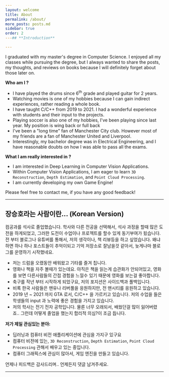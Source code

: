 ```yaml
---
layout: welcome
title: About
permalink: /about/
more_posts: posts.md
sidebar: true
order: 2
---## **Introduction**

---
```


I graduated with my master's degree in Computer Science. I enjoyed all my classes while pursuing the degree, but I always wanted to share the posts, my thoughts, and reviews on books because I will definitely forget about those later on.

**Who am I ?**

* I have played the drums since 6<sup>th</sup> grade and played guitar for 2 years. 
* Watching movies is one of my hobbies because I can gain indirect experiences, rather reading a whole book.
* I have taught C/C++ from 2019 to 2021. I had a wonderful experience with students and their input to the projects.
* Playing soccer is also one of my hobbies, I've been playing since last year. My position is wing back or full back
* I've been a "long time" fan of Manchester City club. However most of my friends are a fan of Manchester United and Liverpool.
* Interestingly, my bachelor degree was in Electrical Engineering, and I have reasonable doubts on how I was able to pass all the exams.

**What I am really interested in ?**

* I am interested in Deep Learning in Computer Vision Applications.
* Within Computer Vision Applications, I am eager to learn `3D Reconstruction`, `Depth Estimation`, and `Point Cloud Processing`.
* I am currently developing my own Game Engine!

Please feel free to contact me, if you have any good feedback!

---

## **장승호라는 사람이란... (Korean Version)**

컴공과를 석사로 졸업했습니다. 학사와 다른 전공을 선택해서, 석사 과정을 할때 많은 도전을 하게되었고, 그러한 도전이 수업이나 프로젝트를 할수 있게 동기부여가 됬습니다.
전 부터 블로그나 유튜버를 통해서, 저의 생각이나, 책 리뷰등을 하고 싶었습니다. 왜냐하면 하나 하나 포스트들이 추억이되고 기억 저장소로 잘남을것 같아서, 늦게나마 블로그를 운영하기 시작했네요.

* 저는 드럼을 오랬동안 배워왔고 기타를 즐겨 칩니다. 
* 영화나 책을 자주 볼때가 있는데요. 아직은 책을 읽는게 습관화가 안되어있고, 영화를 보면 다른사람들의 간접 경험을 느낄수 있기 때문에 영화를 보는걸 좋아합니다.
* 축구를 작년 부터 시작하게 되었구요, 저의 포지션은 사이드백과 풀백입니다.
* 비록 한국 사람들은 맨유나 리버풀을 응원하지만, 전 맨시티를 응원하고 있습니다.
* 2019 년 ~ 2021 까지 GTA 로서, C/C++ 을 가르키고 있습니다. 저의 수업을 들은 학생들의 input 과 노력에 좋은 경험을 가지고 있습니다.
* 저의 학사는 전기 전자 공학입니다. 물론 너무 오래되서, 배웠던걸 많이 잃어버렸죠.. 그런데 어떻게 졸업을 했는지 합리적 의심?이 조금 듭니다.

**저가 제일 관심있는 분야:**

* 딥러닝과 컴퓨터 비전 애플리케이션에 관심을 가지구 있구요
* 컴퓨터 비젼에 있는, `3D Reconstruction`, `Depth Estimation`, `Point Cloud Processing` 관해서 배우고 있는 중입니다.
* 컴퓨터 그래픽스에 관심이 많아서, 게임 엔진을 만들고 있습니다.

언제나 피드백은 감사드리며.. 언제든지 댓글 남겨주세요.

***

<!--author-->

<!-- Links -->
[resume]: /resume/
[Hydejack]: https://hydejack.com
